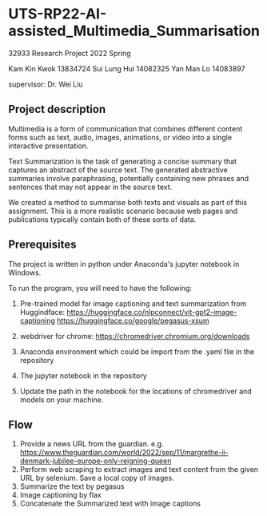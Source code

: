 # UTS-RP22-AI-assisted_Multimedia_Summarisation

32933 Research Project 2022 Spring

Kam Kin Kwok 13834724
Sui Lung Hui 14082325
Yan Man Lo   14083897

supervisor: Dr. Wei Liu

## Project description
Multimedia is a form of communication that combines different content forms such as text, audio, images, animations, or video into a single interactive presentation.

Text Summarization is the task of generating a concise summary that captures an abstract of the source text. The generated abstractive summaries involve paraphrasing, potentially containing new phrases and sentences that may not appear in the source text.

We created a method to summarise both texts and visuals as part of this assignment. This is a more realistic scenario because web pages and publications typically contain both of these sorts of data.

## Prerequisites
The project is written in python under Anaconda's jupyter notebook in Windows.

To run the program, you will need to have the following:

1. Pre-trained model for image captioning and text summarization from Huggindface:
https://huggingface.co/nlpconnect/vit-gpt2-image-captioning
https://huggingface.co/google/pegasus-xsum

2. webdriver for chrome:
https://chromedriver.chromium.org/downloads

3. Anaconda environment which could be import from the .yaml file in the repository

4. The jupyter notebook in the repository

5. Update the path in the notebook for the locations of chromedriver and models on your machine.

## Flow
1. Provide a news URL from the guardian. e.g. https://www.theguardian.com/world/2022/sep/11/margrethe-ii-denmark-jubilee-europe-only-reigning-queen
2. Perform web scraping to extract images and text content from the given URL by selenium. Save a local copy of images.
3. Summarize the text by pegasus
4. Image captioning by flax
5. Concatenate the Summarized text with image captions



